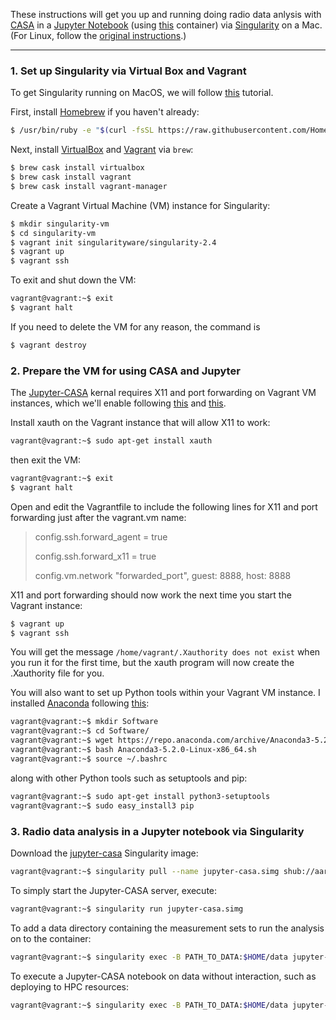 These instructions will get you up and running doing radio data anlysis with [CASA](https://casa.nrao.edu/) in a [Jupyter Notebook](http://jupyter.org/) (using [this](https://github.com/aardk/jupyter-casa) container) via [Singularity](https://www.sylabs.io/) on a Mac. (For Linux, follow the [original instructions](https://github.com/aardk/jupyter-casa).)

---

### 1. Set up Singularity via Virtual Box and Vagrant

To get Singularity running on MacOS, we will follow [this](http://singularity.lbl.gov/install-mac) tutorial.

First, install [Homebrew](https://brew.sh/) if you haven't already:

```bash
$ /usr/bin/ruby -e "$(curl -fsSL https://raw.githubusercontent.com/Homebrew/install/master/install)"
```

Next, install [VirtualBox](https://www.virtualbox.org/) and [Vagrant](https://www.vagrantup.com/) via ```brew```:

```bash
$ brew cask install virtualbox
$ brew cask install vagrant
$ brew cask install vagrant-manager
```

Create a Vagrant Virtual Machine (VM) instance for Singularity:

```bash
$ mkdir singularity-vm
$ cd singularity-vm
$ vagrant init singularityware/singularity-2.4
$ vagrant up
$ vagrant ssh
```

To exit and shut down the VM:

```bash
vagrant@vagrant:~$ exit
$ vagrant halt
```

If you need to delete the VM for any reason, the command is

```bash
$ vagrant destroy
```

### 2. Prepare the VM for using CASA and Jupyter

The [Jupyter-CASA](https://github.com/aardk/jupyter-casa) kernal requires X11 and port forwarding on Vagrant VM instances, which we'll enable following [this](https://computingforgeeks.com/how-to-enable-and-use-ssh-x11-forwarding-on-vagrant-instances/) and [this](http://pythondata.com/jupyter-vagrant/).

Install xauth on the Vagrant instance that will allow X11 to work:

```bash
vagrant@vagrant:~$ sudo apt-get install xauth
```

then exit the VM:

```bash
vagrant@vagrant:~$ exit
$ vagrant halt
```

Open and edit the Vagrantfile to include the following lines for X11 and port forwarding just after the vagrant.vm name:

> config.ssh.forward_agent = true
>
> config.ssh.forward_x11 = true
>
> config.vm.network "forwarded_port", guest: 8888, host: 8888

X11 and port forwarding should now work the next time you start the Vagrant instance:

```bash
$ vagrant up
$ vagrant ssh
```

You will get the message  `/home/vagrant/.Xauthority does not exist` when you run it for the first time, but the xauth program will now create the .Xauthority file for you.

You will also want to set up Python tools within your Vagrant VM instance. I installed [Anaconda](https://anaconda.org/) following [this](https://docs.anaconda.com/anaconda/install/linux):

```bash
vagrant@vagrant:~$ mkdir Software
vagrant@vagrant:~$ cd Software/
vagrant@vagrant:~$ wget https://repo.anaconda.com/archive/Anaconda3-5.2.0-Linux-x86_64.sh
vagrant@vagrant:~$ bash Anaconda3-5.2.0-Linux-x86_64.sh
vagrant@vagrant:~$ source ~/.bashrc
```

along with other Python tools such as setuptools and pip:

```bash
vagrant@vagrant:~$ sudo apt-get install python3-setuptools
vagrant@vagrant:~$ sudo easy_install3 pip
```

### 3. Radio data analysis in a Jupyter notebook via Singularity

Download the [jupyter-casa](https://github.com/aardk/jupyter-casa) Singularity image:

```bash
vagrant@vagrant:~$ singularity pull --name jupyter-casa.simg shub://aardk/jupyter-casa:docker
```

To simply start the Jupyter-CASA server, execute:

```bash
vagrant@vagrant:~$ singularity run jupyter-casa.simg
```

To add a data directory containing the measurement sets to run the analysis on to the container:

```bash
vagrant@vagrant:~$ singularity exec -B PATH_TO_DATA:$HOME/data jupyter-casa.simg jupyter notebook --ip=0.0.0.0
```

To execute a Jupyter-CASA notebook on data without interaction, such as deploying to HPC resources:

```bash
vagrant@vagrant:~$ singularity exec -B PATH_TO_DATA:$HOME/data jupyter-casa.simg jupyter nbconvert --ExecutePreprocessor.timeout=None --to notebook --execute $HOME/data/eMERLIN_Basic_Calibration_Tutorial.ipynb
```
